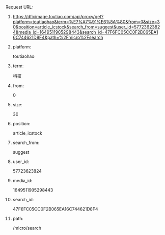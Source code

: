 Request URL: 

1. https://dficimage.toutiao.com/api/proxy/get?platform=toutiaohao&term=%E7%A7%91%E6%8A%80&from=0&size=30&position=article_icstock&search_from=suggest&user_id=57723623824&media_id=1649511905298443&search_id=47F6FC05CC0F2B065EA16C744621D8F4&path=%2Fmicro%2Fsearch

1. platform: 

   

   toutiaohao

2. term: 

   

   科技

3. from: 

   

   0

4. size: 

   

   30

5. position: 

   

   article_icstock

6. search_from: 

   

   suggest

7. user_id: 

   

   57723623824

8. media_id: 

   

   1649511905298443

9. search_id: 

   

   47F6FC05CC0F2B065EA16C744621D8F4

10. path: 

    

    /micro/search